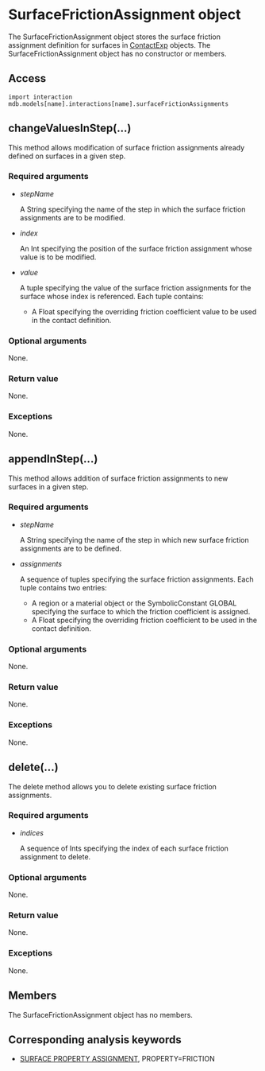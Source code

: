 # SurfaceFrictionAssignment object

The SurfaceFrictionAssignment object stores the surface friction assignment definition for surfaces in [ContactExp](https://help.3ds.com/2022/english/DSSIMULIA_Established/SIMACAEKERRefMap/simaker-c-contactexppyc.htm?ContextScope=all) objects. The SurfaceFrictionAssignment object has no constructor or members.

## Access

```
import interaction
mdb.models[name].interactions[name].surfaceFrictionAssignments
```

## changeValuesInStep(...)



This method allows modification of surface friction assignments already defined on surfaces in a given step.



### Required arguments

- *stepName*

  A String specifying the name of the step in which the surface friction assignments are to be modified.

- *index*

  An Int specifying the position of the surface friction assignment whose value is to be modified.

- *value*

  A tuple specifying the value of the surface friction assignments for the surface whose index is referenced. Each tuple contains:

  - A Float specifying the overriding friction coefficient value to be used in the contact definition.

### Optional arguments

None.

### Return value

None.

### Exceptions

None.



## appendInStep(...)



This method allows addition of surface friction assignments to new surfaces in a given step.



### Required arguments

- *stepName*

  A String specifying the name of the step in which new surface friction assignments are to be defined.

- *assignments*

  A sequence of tuples specifying the surface friction assignments. Each tuple contains two entries:

  - A region or a material object or the SymbolicConstant GLOBAL specifying the surface to which the friction coefficient is assigned.
  - A Float specifying the overriding friction coefficient to be used in the contact definition.

### Optional arguments

None.

### Return value

None.

### Exceptions

None.



## delete(...)



The delete method allows you to delete existing surface friction assignments.



### Required arguments

- *indices*

  A sequence of Ints specifying the index of each surface friction assignment to delete.

### Optional arguments

None.

### Return value

None.

### Exceptions

None.



## Members

The SurfaceFrictionAssignment object has no members.



## Corresponding analysis keywords

- [SURFACE PROPERTY ASSIGNMENT](https://help.3ds.com/2022/english/DSSIMULIA_Established/SIMACAEKEYRefMap/simakey-r-surfacepropertyassignment.htm?ContextScope=all#simakey-r-surfacepropertyassignment), PROPERTY=FRICTION